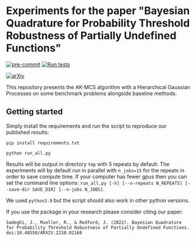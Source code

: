 # Experiments for the paper "Bayesian Quadrature for Probability Threshold Robustness of Partially Undefined Functions"

[![pre-commit](https://github.com/fiveai/hGP_experiments/actions/workflows/pre-commit.yml/badge.svg)](https://github.com/fiveai/hGP_experiments/actions/workflows/pre-commit.yml)
[![Run tests](https://github.com/fiveai/hGP_experiments/actions/workflows/test.yml/badge.svg)](https://github.com/fiveai/hGP_experiments/actions/workflows/test.yml)

[![arXiv](https://img.shields.io/badge/arXiv-2210.02168-b31b1b.svg)](https://arxiv.org/abs/2210.02168)

This repository presents the AK-MCS algorithm with a Hierarchical Gaussian Processes on some benchmark problems
alongside baseline methods.

## Getting started

Simply install the requirements and run the script to reproduce our published results:

`pip install requirements.txt`

`python run_all.py`

Results will be output in directory `tmp` with 5 repeats by default.
The experiments will by default run in parallel with `n_jobs=15` for the repeats in order to save compute time.
If your computer has fewer gpus then you can set the command line options:
`run_all.py [-h] [--n-repeats N_REPEATS] [--save-dir SAVE_DIR] [--n-jobs N_JOBS]`.

We used `python3.9` but the script should also work in other python versions.

If you use the package in your research please consider citing our paper:
```
Sadeghi, J., Mueller, R., & Redford, J. (2022). Bayesian Quadrature for Probability Threshold Robustness of Partially Undefined Functions. doi:10.48550/ARXIV.2210.02168
```